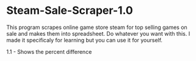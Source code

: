 # Steam-Sale-Scraper-1.0
This program scrapes online game store steam for top selling games on sale and makes them into spreadsheet.
Do whatever you want with this. I made it specificaly for learning but you can use it for yourself.

1.1 - Shows the percent difference
